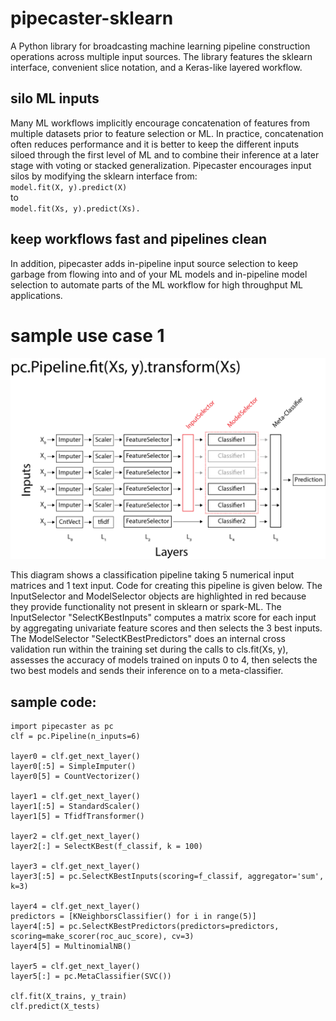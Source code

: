 # pipecaster-sklearn

A Python library for broadcasting machine learning pipeline construction operations across multiple input sources.  The library features the sklearn interface, convenient slice notation, and a Keras-like layered workflow.

## silo ML inputs

Many ML workflows implicitly encourage concatenation of features from multiple datasets prior to feature selection or ML.  In practice, concatenation often reduces performance and it is better to keep the different inputs siloed through the first level of ML and to combine their inference at a later stage with voting or stacked generalization.  Pipecaster encourages input silos by modifying the sklearn interface from:    
`model.fit(X, y).predict(X)`  
to   
`model.fit(Xs, y).predict(Xs).`

## keep workflows fast and pipelines clean

In addition, pipecaster adds in-pipeline input source selection to keep garbage from flowing into and of your ML models and in-pipeline model selection to automate parts of the ML workflow for high throughput ML applications.

# sample use case 1
![Use case 1](/images/example_1.png)

This diagram shows a classification pipeline taking 5 numerical input matrices and 1 text input.  Code for creating this pipeline is given below.  The InputSelector and ModelSelector objects are highlighted in red because they provide functionality not present in sklearn or spark-ML. The InputSelector "SelectKBestInputs" computes a matrix score for each input by aggregating univariate feature scores and then selects the 3 best inputs.  The ModelSelector "SelectKBestPredictors" does an internal cross validation run within the training set during the calls to cls.fit(Xs, y), assesses the accuracy of models trained on inputs 0 to 4, then selects the two best models and sends their inference on to a meta-classifier.

## sample code:

```
import pipecaster as pc
clf = pc.Pipeline(n_inputs=6)

layer0 = clf.get_next_layer()
layer0[:5] = SimpleImputer()
layer0[5] = CountVectorizer()

layer1 = clf.get_next_layer()
layer1[:5] = StandardScaler()
layer1[5] = TfidfTransformer()

layer2 = clf.get_next_layer()
layer2[:] = SelectKBest(f_classif, k = 100)

layer3 = clf.get_next_layer()
layer3[:5] = pc.SelectKBestInputs(scoring=f_classif, aggregator='sum', k=3)

layer4 = clf.get_next_layer()
predictors = [KNeighborsClassifier() for i in range(5)]
layer4[:5] = pc.SelectKBestPredictors(predictors=predictors, scoring=make_scorer(roc_auc_score), cv=3)
layer4[5] = MultinomialNB()

layer5 = clf.get_next_layer()
layer5[:] = pc.MetaClassifier(SVC())

clf.fit(X_trains, y_train)
clf.predict(X_tests)
```
